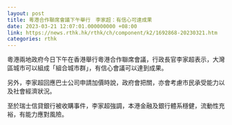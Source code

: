 ```yaml
---
layout: post
title: 粵港合作聯席會議下午舉行　李家超：有信心可達成果
date: 2023-03-21 12:07:01.000000000 +08:00
link: https://news.rthk.hk/rthk/ch/component/k2/1692868-20230321.htm
categories: rthk
---
```


粵港兩地政府今日下午在香港舉行粵港合作聯席會議，行政長官李家超表示，大灣區城市可以組成「組合城市群」，有信心會議可以達到成果。

另外，李家超回應巴士公司申請加價時說，政府會把關，亦會考慮市民承受能力以及社會經濟狀況。 

至於瑞士信貸銀行被收購事件，李家超強調，本港金融及銀行體系穩健，流動性充裕，有能力應對風險。
